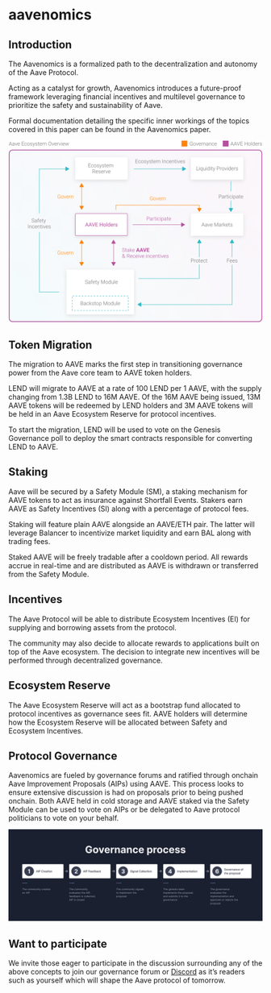 # aavenomics

## Introduction
The Aavenomics is a formalized path to the decentralization and autonomy of the Aave Protocol.

Acting as a catalyst for growth, Aavenomics introduces a future-proof framework leveraging financial incentives and multilevel governance to prioritize the safety and sustainability of Aave.

Formal documentation detailing the specific inner workings of the topics covered in this paper can be found in the Aavenomics paper.

![Intro](./images/intro-schema.png)

## Token Migration
The migration to AAVE marks the first step in transitioning governance power from the Aave core team to AAVE token holders.

LEND will migrate to AAVE at a rate of 100 LEND per 1 AAVE, with the supply changing from 1.3B LEND to 16M AAVE. Of the 16M AAVE being issued, 13M AAVE tokens will be redeemed by LEND holders and 3M AAVE tokens will be held in an Aave Ecosystem Reserve for protocol incentives.

To start the migration, LEND will be used to vote on the Genesis Governance poll to deploy the smart contracts responsible for converting LEND to AAVE.

## Staking
Aave will be secured by a Safety Module (SM), a staking mechanism for AAVE tokens to act as insurance against Shortfall Events. Stakers earn AAVE as Safety Incentives (SI) along with a percentage of protocol fees.

Staking will feature plain AAVE alongside an AAVE/ETH pair. The latter will leverage Balancer to incentivize market liquidity and earn BAL along with trading fees.

Staked AAVE will be freely tradable after a cooldown period. All rewards accrue in real-time and are distributed as AAVE is withdrawn or transferred from the Safety Module.

## Incentives
The Aave Protocol will be able to distribute Ecosystem Incentives (EI) for supplying and borrowing assets from the protocol.

The community may also decide to allocate rewards to applications built on top of the Aave ecosystem. The decision to integrate new incentives will be performed through decentralized governance.

## Ecosystem Reserve
The Aave Ecosystem Reserve will act as a bootstrap fund allocated to protocol incentives as governance sees fit. AAVE holders will determine how the Ecosystem Reserve will be allocated between Safety and Ecosystem Incentives.

## Protocol Governance
Aavenomics are fueled by governance forums and ratified through onchain Aave Improvement Proposals (AIPs) using AAVE. This process looks to ensure extensive discussion is had on proposals prior to being pushed onchain. Both AAVE held in cold storage and AAVE staked via the Safety Module can be used to vote on AIPs or be delegated to Aave protocol politicians to vote on your behalf.

![Governancess](./images/governance-process.png)



## Want to participate
We invite those eager to participate in the discussion surrounding any of the above concepts to join our governance forum or [Discord](https://discord.com/invite/CvKUrqM) as it’s readers such as yourself which will shape the Aave protocol of tomorrow.